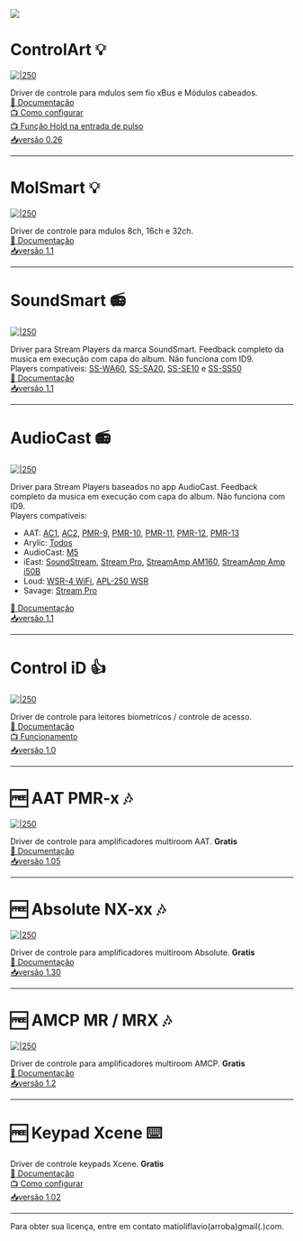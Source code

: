 ![](https://raw.githubusercontent.com/Matioliflavio/RTI-Drivers/master/RTIDriver3rdParty.png)


<!--/Controlart.html)-->
# ControlArt 💡
[![|250](./Images/ControlArt.png)](https://github.com/Matioliflavio/RTI-Drivers/raw/master/ControlArt%20v0.26.rtidriver)
 
Driver de controle para mdulos sem fio xBus e Módulos cabeados.  
[📃 Documentação](https://github.com/Matioliflavio/RTI-Drivers/raw/master/Documenta%C3%A7%C3%A3o/ControlArt.pdf)  
[📺 Como configurar](https://youtu.be/4LRs-2Ro52w)  
[📺 Função Hold na entrada de pulso](https://youtu.be/mfD7mNyFfBk)  
[📥versão 0.26](https://github.com/Matioliflavio/RTI-Drivers/raw/master/ControlArt%20v0.26.rtidriver)  
    
---  
  
<!--/MolSmart.html)-->
# MolSmart 💡
[![|250](./Images/MolSmart.png)](https://github.com/Matioliflavio/RTI-Drivers/raw/master/MolSmart%20v1.1.rtidriver)
 
Driver de controle para mdulos 8ch, 16ch e 32ch.  
[📃 Documentação](https://github.com/Matioliflavio/RTI-Drivers/raw/master/Documenta%C3%A7%C3%A3o/MolSmart.pdf)  
[📥versão 1.1](https://github.com/Matioliflavio/RTI-Drivers/raw/master/MolSmart%20v1.1.rtidriver) 

---  
  
<!--SoundSmart-->
# SoundSmart 📻 
[![|250](./Images/SoundSmart.png)](https://github.com/Matioliflavio/RTI-Drivers/raw/master/SoundSmart%20v1.1.rtidriver)

Driver para Stream Players da marca SoundSmart. Feedback completo da musica em execução com capa do album. Não funciona com ID9.  
Players compatíveis: [SS-WA60](http://www.soundsmartbr.com/product/ss-wa60/), [SS-SA20](http://www.soundsmartbr.com/product/ss-sa20/), [SS-SE10](http://www.soundsmartbr.com/product/ss-se10/) e [SS-SS50](https://www.soundsmartbr.com/produto/ss-ss50/)  
[📃 Documentação](https://github.com/Matioliflavio/RTI-Drivers/raw/master/Documenta%C3%A7%C3%A3o/SoundSmart.pdf)  
[📥versão 1.1](https://github.com/Matioliflavio/RTI-Drivers/raw/master/SoundSmart%20v1.1.rtidriver)  

---  
  
<!--AudioCast-->
# AudioCast 📻 
[![|250](./Images/AudioCast.png)](https://github.com/Matioliflavio/RTI-Drivers/raw/master/AudioCast%20v1.1.rtidriver)

Driver para Stream Players baseados no app AudioCast. Feedback completo da musica em execução com capa do album. Não funciona com ID9.  
Players compatíveis:
- AAT: [AC1](https://aataudio.com.br/audio-streaming/aat-audiocast-ac-1/), [AC2](https://aataudio.com.br/audio-streaming/aat-audiocast-ac-2-g2/), [PMR-9](https://aataudio.com.br/multirooms/aat-pmr-9/), [PMR-10](https://aataudio.com.br/multirooms/aat-pmr-10/), [PMR-11](https://aataudio.com.br/multirooms/aat-pmr-11/), [PMR-12](https://aataudio.com.br/multirooms/aat-pmr-12/), [PMR-13](https://aataudio.com.br/multirooms/aat-pmr-13/)  
- Arylic: [Todos](https://www.arylic.com/)  
- AudioCast: [M5](https://audiocast.io/)  
- iEast: [SoundStream](https://www.ieast.net/eng/products/soundstream/), [Stream Pro](https://www.ieast.net/eng/products/stream-pro/), [StreamAmp AM160](https://www.ieast.net/eng/products/streamamp-am160/), [StreamAmp Amp i50B](https://www.ieast.net/eng/products/streamamp-amp-i50b/)  
- Loud: [WSR-4 WiFi](https://www.loudaudio.com.br/produto/receptor-wsr-4-wifi), [APL-250 WSR](https://www.loudaudio.com.br)  
- Savage: [Stream Pro](https://www.grsavage.com.br/streampro)  
  
[📃 Documentação](https://github.com/Matioliflavio/RTI-Drivers/raw/master/Documenta%C3%A7%C3%A3o/Audiocast.pdf)  
[📥versão 1.1](https://github.com/Matioliflavio/RTI-Drivers/raw/master/AudioCast%20v1.1.rtidriver)    
  
---  
  
<!--/ControliD.html)-->
# Control iD 👍
[![|250](./Images/ControlId.png)](https://github.com/Matioliflavio/RTI-Drivers/raw/master/Control_ID%20v1.0.rtidriver)

Driver de controle para leitores biometricos / controle de acesso.  
[📃 Documentação](https://github.com/Matioliflavio/RTI-Drivers/raw/master/Documenta%C3%A7%C3%A3o/Control%20iD.pdf)  
[📺 Funcionamento](https://youtu.be/UwRdSBLR4gc)  
[📥versão 1.0](https://github.com/Matioliflavio/RTI-Drivers/raw/master/Control_ID%20v1.0.rtidriver)      
  
---  
  
<!--/AAT.html)-->
# 🆓 AAT PMR-x 🎶
[![|250](./Images/PMR-x.png)](https://github.com/Matioliflavio/RTI-Drivers/raw/master/AAT%20PMR-x%20V1.05.rtidriver)

Driver de controle para amplificadores multiroom AAT. **Gratis**  
[📃 Documentação](https://github.com/Matioliflavio/RTI-Drivers/raw/master/Documenta%C3%A7%C3%A3o/AAT%20PMR-x.pdf)  
[📥versão 1.05](https://github.com/Matioliflavio/RTI-Drivers/raw/master/AAT%20PMR-x%20V1.04.rtidriver)    
  
---  
  
<!--/Absolute.html)-->
# 🆓 Absolute NX-xx 🎶
[![|250](./Images/NXx.png)](https://github.com/Matioliflavio/RTI-Drivers/raw/master/Absolute%20NX-xx%20v1.30.rtidriver)

Driver de controle para amplificadores multiroom Absolute. **Gratis**  
[📃 Documentação](https://github.com/Matioliflavio/RTI-Drivers/raw/master/Documenta%C3%A7%C3%A3o/Absolute%20NX-x.pdf)  
[📥versão 1.30](https://github.com/Matioliflavio/RTI-Drivers/raw/master/Absolute%20NX-xx%20v1.30.rtidriver)  

---  
<!--/AMCP.html)-->
# 🆓 AMCP MR / MRX 🎶
[![|250](./Images/AMCP.png)](https://github.com/Matioliflavio/RTI-Drivers/raw/master/AMCP%20-%20MR-MRX%20Series%20v1.2.rtidriver)

Driver de controle para amplificadores multiroom AMCP.  **Gratis**  
[📃 Documentação](https://github.com/Matioliflavio/RTI-Drivers/raw/master/Documenta%C3%A7%C3%A3o/AMCP%20MR%20MRX.pdf)  
[📥versão 1.2](https://github.com/Matioliflavio/RTI-Drivers/raw/master/AMCP%20-%20MR-MRX%20Series%20v1.2.rtidriver)  

---  
  
<!--/Xcene.html)-->
# 🆓 Keypad Xcene ⌨️

Driver de controle keypads Xcene. **Gratis**  
[📃 Documentação](https://github.com/Matioliflavio/RTI-Drivers/raw/master/Documenta%C3%A7%C3%A3o/Xcene%20Keypad.pdf)  
[📺 Como configurar](https://youtu.be/aVJv_6ff9MQ)  
[📥versão 1.02](https://github.com/Matioliflavio/RTI-Drivers/raw/master/Xcene%20Keypad%20V1.02.rtidriver)  

---  
  

Para obter sua licença, entre em contato matioliflavio(arroba)gmail(.)com.  



<!--
```markdown
Syntax highlighted code block

# Header 1
## Header 2
### Header 3

- Bulleted
- List

1. Numbered
2. List

**Bold** and _Italic_ and `Code` text

[Link](url) and ![Image](src)
```
-->